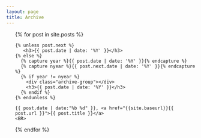 ```yaml
---
layout: page
title: Archive
---
```


<ul>
  {% for post in site.posts %}

    {% unless post.next %}
   	   <h3>{{ post.date | date: '%Y' }}</h3>
    {% else %}
      {% capture year %}{{ post.date | date: '%Y' }}{% endcapture %}
      {% capture nyear %}{{ post.next.date | date: '%Y' }}{% endcapture %}
      {% if year != nyear %}
		<div class="archive-group"></div>
        <h3>{{ post.date | date: '%Y' }}</h3>
      {% endif %}
    {% endunless %}

    {{ post.date | date:"%b %d" }}, <a href="{{site.baseurl}}{{ post.url }}">{{ post.title }}</a>
    <BR>
    	
  {% endfor %}
</ul>
